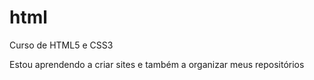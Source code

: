 # html

Curso de HTML5 e CSS3

Estou aprendendo a criar sites e também a organizar meus repositórios
